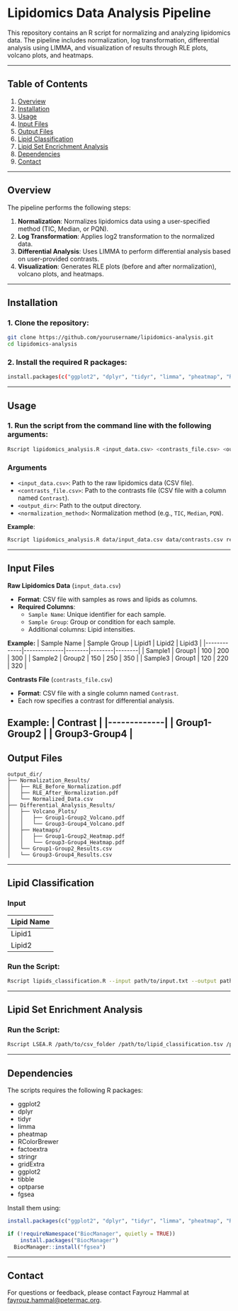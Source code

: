 # Lipidomics Data Analysis Pipeline

This repository contains an R script for normalizing and analyzing lipidomics data. The pipeline includes normalization, log transformation, differential analysis using LIMMA, and visualization of results through RLE plots, volcano plots, and heatmaps.

---

## Table of Contents
1. [Overview](#overview)
2. [Installation](#installation)
3. [Usage](#usage)
4. [Input Files](#input-files)
5. [Output Files](#output-files)
6. [Lipid Classification](#lipid-classification)
7. [Lipid Set Encrichment Analysis](#lipid-set-enrichment-analysis)
8. [Dependencies](#dependencies)
9. [Contact](#contact)

---

## Overview

The pipeline performs the following steps:
1. **Normalization**: Normalizes lipidomics data using a user-specified method (TIC, Median, or PQN).
2. **Log Transformation**: Applies log2 transformation to the normalized data.
3. **Differential Analysis**: Uses LIMMA to perform differential analysis based on user-provided contrasts.
4. **Visualization**: Generates RLE plots (before and after normalization), volcano plots, and heatmaps.

---

## Installation

### 1. Clone the repository:
   ```bash
   git clone https://github.com/yourusername/lipidomics-analysis.git
   cd lipidomics-analysis
   ```
### 2. Install the required R packages:
   ```bash
   install.packages(c("ggplot2", "dplyr", "tidyr", "limma", "pheatmap", "RColorBrewer"))
   ```
---

## Usage

### 1. Run the script from the command line with the following arguments:
```bash
Rscript lipidomics_analysis.R <input_data.csv> <contrasts_file.csv> <output_dir> <normalization_method>
```

### Arguments

- ```<input_data.csv>```: Path to the raw lipidomics data (CSV file).
- ```<contrasts_file.csv>```: Path to the contrasts file (CSV file with a column named ```Contrast```).
- ```<output_dir>```: Path to the output directory.
- ```<normalization_method>```: Normalization method (e.g., ```TIC```, ```Median```, ```PQN```).

**Example**:
```bash
Rscript lipidomics_analysis.R data/input_data.csv data/contrasts.csv results TIC
```

---

## Input Files

**Raw Lipidomics Data** (```input_data.csv```)
- **Format**: CSV file with samples as rows and lipids as columns.
- **Required Columns**:
   - ```Sample Name```: Unique identifier for each sample.
   - ```Sample Group```: Group or condition for each sample.
   - Additional columns: Lipid intensities.

**Example:**
| Sample Name | Sample Group | Lipid1 | Lipid2 | Lipid3 |
|-------------|--------------|--------|--------|--------|
| Sample1     | Group1       | 100    | 200    | 300    |
| Sample2     | Group2       | 150    | 250    | 350    |
| Sample3     | Group1       | 120    | 220    | 320    |

**Contrasts File** (```contrasts_file.csv```)
- **Format**: CSV file with a single column named ```Contrast```.
- Each row specifies a contrast for differential analysis.

**Example**:
| Contrast | 
|-------------|
| Group1-Group2     | 
| Group3-Group4     |
---

## Output Files
```
output_dir/
├── Normalization_Results/
│   ├── RLE_Before_Normalization.pdf
│   ├── RLE_After_Normalization.pdf
│   └── Normalized_Data.csv
├── Differential_Analysis_Results/
│   ├── Volcano_Plots/
│   │   ├── Group1-Group2_Volcano.pdf
│   │   └── Group3-Group4_Volcano.pdf
│   ├── Heatmaps/
│   │   ├── Group1-Group2_Heatmap.pdf
│   │   └── Group3-Group4_Heatmap.pdf
│   └── Group1-Group2_Results.csv
│   └── Group3-Group4_Results.csv
```
---

## Lipid Classification

### Input
| Lipid Name | 
|-------------|
| Lipid1     | 
| Lipid2     |

### Run the Script:
```bash
Rscript lipids_classification.R --input path/to/input.txt --output path/to/output.tsv
```
---

## Lipid Set Enrichment Analysis

### Run the Script:
```bash
Rscript LSEA.R /path/to/csv_folder /path/to/lipid_classification.tsv /path/to/output_folder
```

---
## Dependencies
The scripts requires the following R packages:

- ggplot2
- dplyr
- tidyr
- limma
- pheatmap
- RColorBrewer
- factoextra
- stringr
- gridExtra
- ggplot2
- tibble
- optparse
- fgsea

Install them using:
```R
install.packages(c("ggplot2", "dplyr", "tidyr", "limma", "pheatmap", "RColorBrewer","factoextra", "stringr", "gridExtra", "ggplot2", "tibble", "optparse"))

if (!requireNamespace("BiocManager", quietly = TRUE))
    install.packages("BiocManager")
  BiocManager::install("fgsea")
```
---

## Contact
For questions or feedback, please contact Fayrouz Hammal at fayrouz.hammal@petermac.org.
